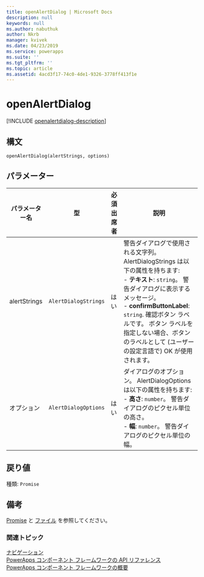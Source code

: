 ```yaml
---
title: openAlertDialog | Microsoft Docs
description: null
keywords: null
ms.author: nabuthuk
author: Nkrb
manager: kvivek
ms.date: 04/23/2019
ms.service: powerapps
ms.suite: ''
ms.tgt_pltfrm: ''
ms.topic: article
ms.assetid: 4acd3f17-74c0-4de1-9326-3778ff413f1e
---
```


# <a name="openalertdialog"></a>openAlertDialog

[!INCLUDE [openalertdialog-description](includes/openalertdialog-description.md)]

## <a name="syntax"></a>構文

`openAlertDialog(alertStrings, options)`

## <a name="parameters"></a>パラメーター

| パラメーター名|型|必須出席者|説明|
| ------------- |----|--------|-----------|
|alertStrings|`AlertDialogStrings`|はい|警告ダイアログで使用される文字列。 AlertDialogStrings は以下の属性を持ちます:<br/>- **テキスト**: `string`。 警告ダイアログに表示するメッセージ。 <br/>- **confirmButtonLabel**: `string`. 確認ボタン ラベルです。 ボタン ラベルを指定しない場合、ボタンのラベルとして (ユーザーの設定言語で) OK が使用されます。|
|オプション|`AlertDialogOptions`|はい|ダイアログのオプション。 AlertDialogOptions は以下の属性を持ちます:<br/>- **高さ**: `number`。 警告ダイアログのピクセル単位の高さ。 <br/>- **幅**: `number`。 警告ダイアログのピクセル単位の幅。|

## <a name="return-value"></a>戻り値

種類: `Promise`

## <a name="remarks"></a>備考

[Promise](https://developer.mozilla.org/docs/Web/JavaScript/Reference/Global_Objects/Promise) と [ファイル](https://developer.mozilla.org/docs/Web/API/File) を参照してください。

### <a name="related-topics"></a>関連トピック

[ナビゲーション](../navigation.md)<br/>
[PowerApps コンポーネント フレームワークの API リファレンス](../../reference/index.md)<br/>
[PowerApps コンポーネント フレームワークの概要](../../overview.md)